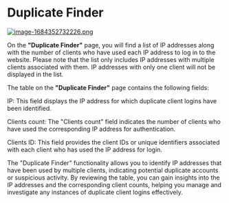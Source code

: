 # Duplicate Finder

[![image-1684352732226.png](https://doc.puq.info/uploads/images/gallery/2023-05/scaled-1680-/image-1684352732226.png)](https://doc.puq.info/uploads/images/gallery/2023-05/image-1684352732226.png)

On the **"Duplicate Finder"** page, you will find a list of IP addresses along with the number of clients who have used each IP address to log in to the website. Please note that the list only includes IP addresses with multiple clients associated with them. IP addresses with only one client will not be displayed in the list.

The table on the **"Duplicate Finder"** page contains the following fields:

IP: This field displays the IP address for which duplicate client logins have been identified.

Clients count: The "Clients count" field indicates the number of clients who have used the corresponding IP address for authentication.

Clients ID: This field provides the client IDs or unique identifiers associated with each client who has used the IP address for login.

The "Duplicate Finder" functionality allows you to identify IP addresses that have been used by multiple clients, indicating potential duplicate accounts or suspicious activity. By reviewing the table, you can gain insights into the IP addresses and the corresponding client counts, helping you manage and investigate any instances of duplicate client logins effectively.